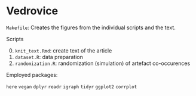 # Vedrovice

`Makefile`: Creates the figures from the individual scripts and the text.

Scripts

0. `knit_text.Rmd`: create text of the article
1. `dataset.R`: data preparation
2. `randomization.R`: randomization (simulation) of artefact co-occurences

Employed packages:

`here`
`vegan`
`dplyr`
`readr`
`igraph`
`tidyr`
`ggplot2`
`corrplot` 